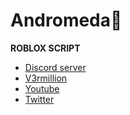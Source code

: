# Andromeda🌌 #

**ROBLOX SCRIPT**

- [Discord server](https://discord.gg/awaRtesY)
- [V3rmillion](https://v3rmillion.net/member.php?action=profile&uid=2826218)
- [Youtube](https://www.youtube.com/channel/UC36TtzXAQHskE-3mnWyvMBQ)
- [Twitter](https://twitter.com/max0mind)

